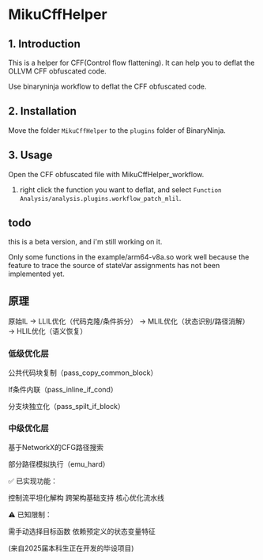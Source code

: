 # MikuCffHelper

## 1. Introduction

This is a helper for CFF(Control flow flattening). It can help you to deflat the OLLVM CFF obfuscated code.

Use binaryninja workflow to deflat the CFF obfuscated code.

## 2. Installation

Move the folder `MikuCffHelper` to the `plugins` folder of BinaryNinja.

## 3. Usage

Open the CFF obfuscated file with MikuCffHelper_workflow.


1. right click the function you want to deflat, and select `Function Analysis/analysis.plugins.workflow_patch_mlil`.

## todo

this is a beta version, and i'm still working on it.

Only some functions in the example/arm64-v8a.so work well because the feature to trace the source of stateVar assignments has not been implemented yet.

##  原理


原始IL → LLIL优化（代码克隆/条件拆分） 
     → MLIL优化（状态识别/路径消解）
     → HLIL优化（语义恢复）

### ​低级优化层

公共代码块复制（pass_copy_common_block）

If条件内联（pass_inline_if_cond）

分支块独立化（pass_spilt_if_block）

### 中级优化层


基于NetworkX的CFG路径搜索

部分路径模拟执行（emu_hard）

✅ 已实现功能：

控制流平坦化解构
跨架构基础支持
核心优化流水线


⚠️ 已知限制：

需手动选择目标函数
依赖预定义的状态变量特征

(来自2025届本科生正在开发的毕设项目)
